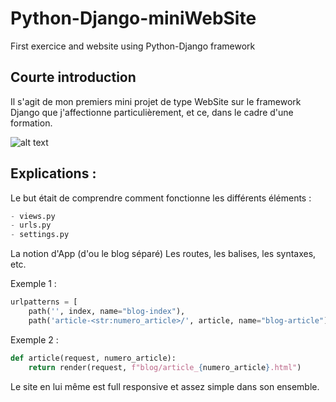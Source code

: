 # Python-Django-miniWebSite
First exercice and website using Python-Django framework 

## Courte introduction
Il s'agit de mon premiers mini projet de type WebSite sur le framework Django que j'affectionne particulièrement, et ce, dans le cadre d'une formation.


![alt text](https://zupimages.net/up/22/13/vi6l.png)

## Explications :

Le but était de comprendre comment fonctionne les différents éléments :
```python
- views.py
- urls.py
- settings.py
```

La notion d'App (d'ou le blog séparé)
Les routes, les balises, les syntaxes, etc. 

Exemple 1 : 
```python
urlpatterns = [
    path('', index, name="blog-index"),
    path('article-<str:numero_article>/', article, name="blog-article"),  
```
Exemple 2 :
```python
def article(request, numero_article):
    return render(request, f"blog/article_{numero_article}.html") 
```

Le site en lui même est full responsive et assez simple dans son ensemble.

